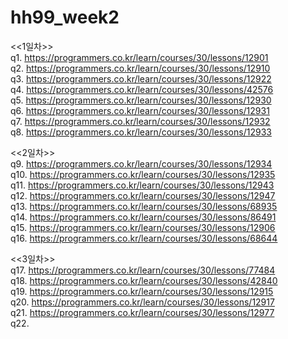 # hh99_week2
<<1일차>>  
q1. https://programmers.co.kr/learn/courses/30/lessons/12901  
q2. https://programmers.co.kr/learn/courses/30/lessons/12910  
q3. https://programmers.co.kr/learn/courses/30/lessons/12922  
q4. https://programmers.co.kr/learn/courses/30/lessons/42576  
q5. https://programmers.co.kr/learn/courses/30/lessons/12930  
q6. https://programmers.co.kr/learn/courses/30/lessons/12931  
q7. https://programmers.co.kr/learn/courses/30/lessons/12932  
q8. https://programmers.co.kr/learn/courses/30/lessons/12933  
  
<<2일차>>  
q9. https://programmers.co.kr/learn/courses/30/lessons/12934  
q10. https://programmers.co.kr/learn/courses/30/lessons/12935  
q11. https://programmers.co.kr/learn/courses/30/lessons/12943  
q12. https://programmers.co.kr/learn/courses/30/lessons/12947  
q13. https://programmers.co.kr/learn/courses/30/lessons/68935  
q14. https://programmers.co.kr/learn/courses/30/lessons/86491  
q15. https://programmers.co.kr/learn/courses/30/lessons/12906  
q16. https://programmers.co.kr/learn/courses/30/lessons/68644  

<<3일차>>  
q17. https://programmers.co.kr/learn/courses/30/lessons/77484  
q18. https://programmers.co.kr/learn/courses/30/lessons/42840  
q19. https://programmers.co.kr/learn/courses/30/lessons/12915  
q20. https://programmers.co.kr/learn/courses/30/lessons/12917  
q21. https://programmers.co.kr/learn/courses/30/lessons/12977  
q22. 

